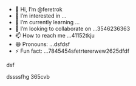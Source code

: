 - 👋 Hi, I’m @feretrok
- 👀 I’m interested in ...
- 🌱 I’m currently learning ...
- 💞️ I’m looking to collaborate on ...3546236363
- 📫 How to reach me ...41152tkju
- 😄 Pronouns: ...dsfdsf
- ⚡ Fun fact: ...7845454sfetrtererwew2625dfdf
<!---2fdguydsfsdfsdfvdf
feretrok/feretrok is a ✨ special ✨ repository because ivbvbts `README.md` (this file) appears on your GitHub profile.
You can click the Preview link to take a look at your changes.53zxsd
--->dsf
dssssfhg
365cvb
